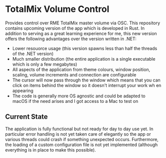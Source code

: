 # TotalMix Volume Control

Provides control over RME TotalMix master volume via OSC.  This repository contains upcoming version of the app which is developed in Rust.  In addition to serving as a great learning experience for me, this new version offers the following advantages over the version written in .NET:

- Lower resouorce usage (this version spawns less than half the threads of the .NET version)
- Much smaller distribution (the entire application is a single executable which is only a few megabytes)
- All aspects of the application from theme colours, window position, scaling, volume increments and connection are configurable
- The cursor will now pass through the window which means that you can click on items behind the window so it doesn't interrupt your work wh en appearing
- The code is generally more OS agnostic and could be adapted to macOS if the need arises and I got access to a Mac to test on

## Current State

The application is fully functional but not ready for day to day use yet.  In particular error handling is not yet taken care of elegantly so the app or various threads could crash if something unexpected occurs.  Furthermore, the loading of a custom configuration file is not yet implemented (although everything is in place to make this possible).
